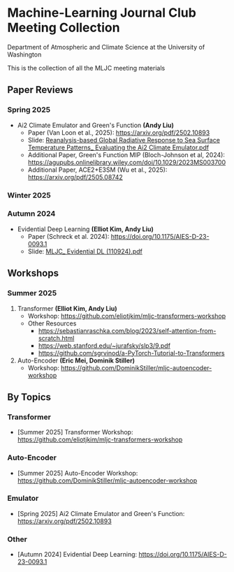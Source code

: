 # Machine-Learning Journal Club Meeting Collection

Department of Atmospheric and Climate Science at the University of Washington

This is the collection of all the MLJC meeting materials

## Paper Reviews

### Spring 2025

- Ai2 Climate Emulator and Green's Function **(Andy Liu)**
  - Paper (Van Loon et al., 2025): <https://arxiv.org/pdf/2502.10893>
  - Slide: [Reanalysis-based Global Radiative Response to Sea Surface Temperature Patterns_ Evaluating the Ai2 Climate Emulator.pdf](<Spring 2025/Reanalysis-based Global Radiative Response to Sea Surface Temperature Patterns_ Evaluating the Ai2 Climate Emulator.pdf>)
  - Additional Paper, Green's Function MIP (Bloch-Johnson et al, 2024): <https://agupubs.onlinelibrary.wiley.com/doi/10.1029/2023MS003700>
  - Additional Paper, ACE2+E3SM (Wu et al., 2025): <https://arxiv.org/pdf/2505.08742>

### Winter 2025

### Autumn 2024

- Evidential Deep Learning **(Elliot Kim, Andy Liu)**
  - Paper (Schreck et al. 2024): <https://doi.org/10.1175/AIES-D-23-0093.1>
  - Slide: [MLJC_ Evidential DL (110924).pdf](<Autumn 2024/MLJC_ Evidential DL (110924).pdf>)

## Workshops

### Summer 2025

1. Transformer **(Elliot Kim, Andy Liu)**
   - Workshop: <https://github.com/eliotjkim/mljc-transformers-workshop>
   - Other Resources
     - <https://sebastianraschka.com/blog/2023/self-attention-from-scratch.html>
     - <https://web.stanford.edu/~jurafsky/slp3/9.pdf>
     - <https://github.com/sgrvinod/a-PyTorch-Tutorial-to-Transformers>
2. Auto-Encoder **(Eric Mei, Dominik Stiller)**
   - Workshop: <https://github.com/DominikStiller/mljc-autoencoder-workshop> 

## By Topics

### Transformer

- [Summer 2025] Transformer Workshop: <https://github.com/eliotjkim/mljc-transformers-workshop>

### Auto-Encoder

- [Summer 2025] Auto-Encoder Workshop: <https://github.com/DominikStiller/mljc-autoencoder-workshop> 

### Emulator

- [Spring 2025] Ai2 Climate Emulator and Green's Function: <https://arxiv.org/pdf/2502.10893>

### Other

- [Autumn 2024] Evidential Deep Learning: <https://doi.org/10.1175/AIES-D-23-0093.1>